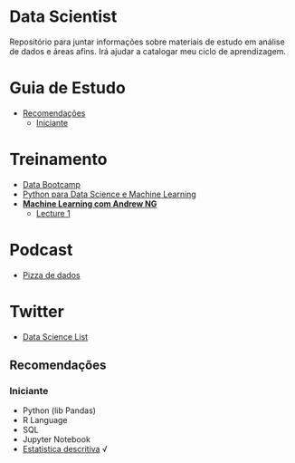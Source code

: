 # Data Scientist
Repositório para juntar informações sobre materiais de estudo em análise de dados e áreas afins. Irá ajudar a catalogar meu ciclo de aprendizagem.

# Guia de Estudo
<!-- toc -->
  * [Recomendações](#recomendacoes)
      * [Iniciante](#iniciante)

# Treinamento
- [Data Bootcamp](http://databootcamp.com.br/)
- [Python para Data Science e Machine Learning](https://www.udemy.com/python-para-data-science-e-machine-learning/learn/v4/content)
- <strong>[Machine Learning com Andrew NG](https://www.coursera.org/learn/machine-learning/home/welcome)</strong>
  - [Lecture 1](/coursera/machine_learning/Lecture1.pdf)

# Podcast
- [Pizza de dados](http://podcast.datascience.pizza/)

# Twitter
- [Data Science List](https://twitter.com/kenjiyamamoto/lists/data-science)

<h2 id="recomendacoes">Recomendações</h2>

<h3 id="iniciante">Iniciante</h3>

  - Python (lib Pandas)
  - R Language
  - SQL
  - Jupyter Notebook
  - [Estatistica descritiva](https://agro.ufg.br/up/396/o/Estat_descr.pdf) √
